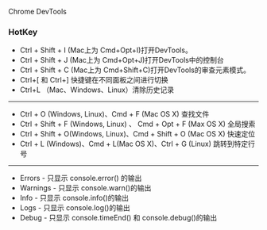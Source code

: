 Chrome DevTools

### HotKey

* Ctrl + Shift + I (Mac上为 Cmd+Opt+I)打开DevTools。
* Ctrl + Shift + J (Mac上为 Cmd+Opt+J)打开DevTools中的控制台
* Ctrl + Shift + C (Mac上为 Cmd+Shift+C)打开DevTools的审查元素模式。
* Ctrl+[ 和 Ctrl+] 快捷键在不同面板之间进行切换
* Ctrl+L （Mac、Windows、Linux）清除历史记录
- - -
* Ctrl + O (Windows, Linux)、Cmd + F (Mac OS X) 查找文件
* Ctrl + Shift + F (Windows, Linux) 、 Cmd + Opt + F (Max OS X) 全局搜索
* Ctrl + Shift + O(Windows, Linux)、Cmd + Shift + O (Mac OS X) 快速定位
* Ctrl + L (Windows)、Cmd + L(Mac OS X)、Ctrl + G (Linux) 跳转到特定行号
- - -
* Errors - 只显示 console.error() 的输出
* Warnings - 只显示 console.warn()的输出
* Info - 只显示 console.info()的输出
* Logs - 只显示 console.log()的输出
* Debug - 只显示 console.timeEnd() 和 console.debug()的输出
